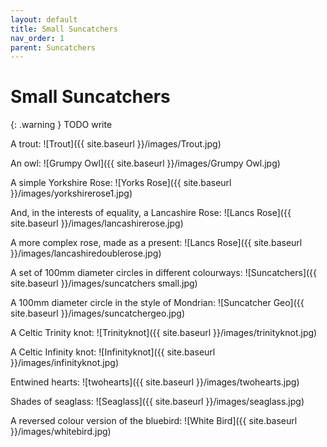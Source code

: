 ```yaml
---
layout: default
title: Small Suncatchers
nav_order: 1
parent: Suncatchers
---
```


# Small Suncatchers

{: .warning }
TODO write

A trout: ![Trout]({{ site.baseurl }}/images/Trout.jpg)

An owl: ![Grumpy Owl]({{ site.baseurl }}/images/Grumpy Owl.jpg)

A simple Yorkshire Rose: ![Yorks Rose]({{ site.baseurl }}/images/yorkshirerose1.jpg)

And, in the interests of equality, a Lancashire Rose: ![Lancs Rose]({{ site.baseurl }}/images/lancashirerose.jpg)

A more complex rose, made as a present: ![Lancs Rose]({{ site.baseurl }}/images/lancashiredoublerose.jpg)

A set of 100mm diameter circles in different colourways: ![Suncatchers]({{ site.baseurl }}/images/suncatchers small.jpg)

A 100mm diameter circle in the style of Mondrian: ![Suncatcher Geo]({{ site.baseurl }}/images/suncatchergeo.jpg)

A Celtic Trinity knot: ![Trinityknot]({{ site.baseurl }}/images/trinityknot.jpg)

A Celtic Infinity knot: ![Infinityknot]({{ site.baseurl }}/images/infinityknot.jpg)

Entwined hearts: ![twohearts]({{ site.baseurl }}/images/twohearts.jpg)

Shades of seaglass: ![Seaglass]({{ site.baseurl }}/images/seaglass.jpg)

A reversed colour version of the bluebird: ![White Bird]({{ site.baseurl }}/images/whitebird.jpg)
